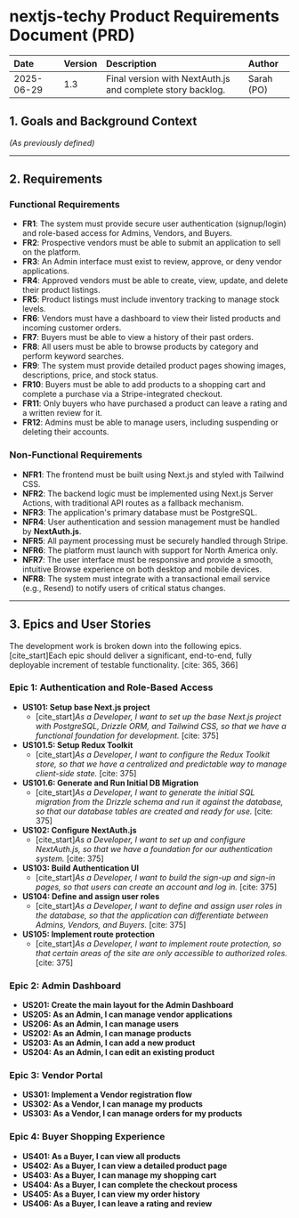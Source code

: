 # nextjs-techy Product Requirements Document (PRD)

| Date | Version | Description | Author |
| :--- | :------ | :---------- | :----- |
| 2025-06-29 | 1.3 | Final version with NextAuth.js and complete story backlog. | Sarah (PO) |

## 1. Goals and Background Context
_(As previously defined)_

---
## 2. Requirements

### Functional Requirements
* **FR1**: The system must provide secure user authentication (signup/login) and role-based access for Admins, Vendors, and Buyers.
* **FR2**: Prospective vendors must be able to submit an application to sell on the platform.
* **FR3**: An Admin interface must exist to review, approve, or deny vendor applications.
* **FR4**: Approved vendors must be able to create, view, update, and delete their product listings.
* **FR5**: Product listings must include inventory tracking to manage stock levels.
* **FR6**: Vendors must have a dashboard to view their listed products and incoming customer orders.
* **FR7**: Buyers must be able to view a history of their past orders.
* **FR8**: All users must be able to browse products by category and perform keyword searches.
* **FR9**: The system must provide detailed product pages showing images, descriptions, price, and stock status.
* **FR10**: Buyers must be able to add products to a shopping cart and complete a purchase via a Stripe-integrated checkout.
* **FR11**: Only buyers who have purchased a product can leave a rating and a written review for it.
* **FR12**: Admins must be able to manage users, including suspending or deleting their accounts.

### Non-Functional Requirements
* **NFR1**: The frontend must be built using Next.js and styled with Tailwind CSS.
* **NFR2**: The backend logic must be implemented using Next.js Server Actions, with traditional API routes as a fallback mechanism.
* **NFR3**: The application's primary database must be PostgreSQL.
* **NFR4**: User authentication and session management must be handled by **NextAuth.js**.
* **NFR5**: All payment processing must be securely handled through Stripe.
* **NFR6**: The platform must launch with support for North America only.
* **NFR7**: The user interface must be responsive and provide a smooth, intuitive Browse experience on both desktop and mobile devices.
* **NFR8**: The system must integrate with a transactional email service (e.g., Resend) to notify users of critical status changes.

---
## 3. Epics and User Stories

The development work is broken down into the following epics. [cite_start]Each epic should deliver a significant, end-to-end, fully deployable increment of testable functionality. [cite: 365, 366]

### Epic 1: Authentication and Role-Based Access

* **US101: Setup base Next.js project**
    * [cite_start]*As a Developer, I want to set up the base Next.js project with PostgreSQL, Drizzle ORM, and Tailwind CSS, so that we have a functional foundation for development.* [cite: 375]
* **US101.5: Setup Redux Toolkit**
    * [cite_start]*As a Developer, I want to configure the Redux Toolkit store, so that we have a centralized and predictable way to manage client-side state.* [cite: 375]
* **US101.6: Generate and Run Initial DB Migration**
    * [cite_start]*As a Developer, I want to generate the initial SQL migration from the Drizzle schema and run it against the database, so that our database tables are created and ready for use.* [cite: 375]
* **US102: Configure NextAuth.js**
    * [cite_start]*As a Developer, I want to set up and configure NextAuth.js, so that we have a foundation for our authentication system.* [cite: 375]
* **US103: Build Authentication UI**
    * [cite_start]*As a Developer, I want to build the sign-up and sign-in pages, so that users can create an account and log in.* [cite: 375]
* **US104: Define and assign user roles**
    * [cite_start]*As a Developer, I want to define and assign user roles in the database, so that the application can differentiate between Admins, Vendors, and Buyers.* [cite: 375]
* **US105: Implement route protection**
    * [cite_start]*As a Developer, I want to implement route protection, so that certain areas of the site are only accessible to authorized roles.* [cite: 375]

### Epic 2: Admin Dashboard
* **US201: Create the main layout for the Admin Dashboard**
* **US205: As an Admin, I can manage vendor applications**
* **US206: As an Admin, I can manage users**
* **US202: As an Admin, I can manage products**
* **US203: As an Admin, I can add a new product**
* **US204: As an Admin, I can edit an existing product**

### Epic 3: Vendor Portal
* **US301: Implement a Vendor registration flow**
* **US302: As a Vendor, I can manage my products**
* **US303: As a Vendor, I can manage orders for my products**

### Epic 4: Buyer Shopping Experience
* **US401: As a Buyer, I can view all products**
* **US402: As a Buyer, I can view a detailed product page**
* **US403: As a Buyer, I can manage my shopping cart**
* **US404: As a Buyer, I can complete the checkout process**
* **US405: As a Buyer, I can view my order history**
* **US406: As a Buyer, I can leave a rating and review**